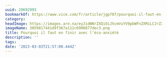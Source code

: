 ```yaml
---
uuid: 20692993
bookmarkOf: https://www.vice.com/fr/article/jgp787/pourquoi-il-faut-en-finir-avec-leco-anxiete
category: 
headImage: https://images.are.na/eyJidWNrZXQiOiJhcmVuYV9pbWFnZXMiLCJrZXkiOiIyMDY5Mjk5My9vcmlnaW5hbF8zODU5ODE3NDQxZDlmMzY3YTExMmM2OTAwODc3ZGVjMy5wbmciLCJlZGl0cyI6eyJyZXNpemUiOnsid2lkdGgiOjEyMDAsImhlaWdodCI6MTIwMCwiZml0IjoiaW5zaWRlIiwid2l0aG91dEVubGFyZ2VtZW50Ijp0cnVlfSwid2VicCI6eyJxdWFsaXR5Ijo5MH0sImpwZWciOnsicXVhbGl0eSI6OTB9LCJyb3RhdGUiOm51bGx9fQ==?bc=0
imageName: 3859817441d9f367a112c6900877dec3.png
title: Pourquoi il faut en finir avec l’éco-anxiété
description: ''
tags: 
date: '2023-03-03T21:57:00.444Z'
---
```

